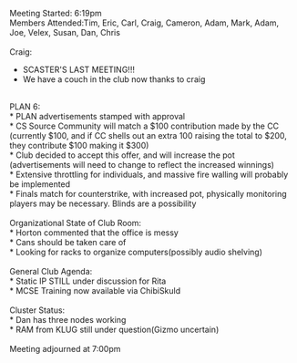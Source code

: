 Meeting Started: 6:19pm<br />
Members Attended:Tim, Eric, Carl, Craig, Cameron, Adam, Mark, Adam, Joe, Velex, Susan, Dan, Chris<br />
<br />
Craig:<br />
* SCASTER'S LAST MEETING!!!<br />
* We have a couch in the club now thanks to craig<br />
<br />
PLAN 6:<br />
* PLAN advertisements stamped with approval<br />
* CS Source Community will match a $100 contribution made by the CC (currently $100, and if CC shells out an extra 100 raising the total to $200, they contribute $100 making it $300)<br />
* Club decided to accept this offer, and will increase the pot (advertisements will need to change to reflect the increased winnings)<br />
* Extensive throttling for individuals, and massive fire walling will probably  be implemented<br />
* Finals match for counterstrike, with increased pot, physically monitoring players may be necessary.  Blinds are a possibility<br />
<br />
Organizational State of Club Room:<br />
* Horton commented that the office is messy<br />
* Cans should be taken care of<br />
* Looking for racks to organize computers(possibly audio shelving)<br />
<br />
General Club Agenda:<br />
* Static IP STILL under discussion for Rita<br />
* MCSE Training now available via ChibiSkuld<br />
<br />
Cluster Status:<br />
* Dan has three nodes working<br />
* RAM from KLUG still under question(Gizmo uncertain)<br />
<br />
Meeting adjourned at 7:00pm